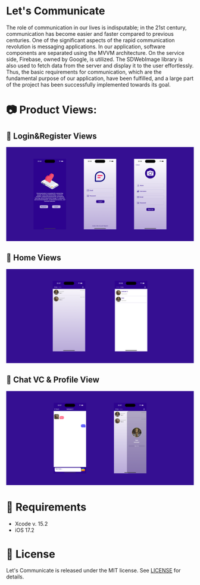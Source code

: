 # **Let's Communicate**

The role of communication in our lives is indisputable; in the 21st century, communication has become easier and faster compared to previous centuries. One of the significant aspects of the rapid communication revolution is messaging applications. In our application, software components are separated using the MVVM architecture. On the service side, Firebase, owned by Google, is utilized. The SDWebImage library is also used to fetch data from the server and display it to the user effortlessly. Thus, the basic requirements for communication, which are the fundamental purpose of our application, have been fulfilled, and a large part of the project has been successfully implemented towards its goal.

# **:camera: Product Views:**

## **:round_pushpin: Login&Register Views**

  ![Group 1](https://github.com/azimgunes/Let-s-Communicate/blob/Main/Project%20Screens/1.png)

## **:round_pushpin: Home Views**

  ![Group 2](https://github.com/azimgunes/Let-s-Communicate/blob/Main/Project%20Screens/2.png)

## **:round_pushpin: Chat VC & Profile View**

  ![Group 3](https://github.com/azimgunes/Let-s-Communicate/blob/Main/Project%20Screens/3.png)
  
# **:ticket: Requirements**
- Xcode v. 15.2
- iOS 17.2


# **:closed_lock_with_key: License**

Let's Communicate is released under the MIT license. See [LICENSE](https://github.com/azimgunes/Let-s-Communicate/blob/Main/LICENSE) for details.
